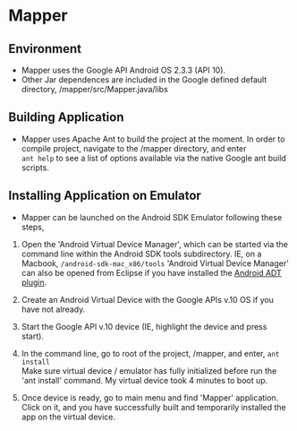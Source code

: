 Mapper
======


Environment
-----------
* Mapper uses the Google API Android OS 2.3.3 (API 10).  
* Other Jar dependences are included in the Google defined default directory, /mapper/src/Mapper.java/libs


Building Application
--------------------  
* Mapper uses Apache Ant to build the project at the moment. In order to compile project,
navigate to the /mapper directory, and enter  
<code>ant help</code>
to see a list of options available via the native Google ant build scripts.  


Installing Application on Emulator
----------------------------------
* Mapper can be launched on the Android SDK Emulator following these steps,
1. Open the 'Android Virtual Device Manager', which can be started via the command line within the
Android SDK tools subdirectory. IE, on a Macbook,
<code>/android-sdk-mac_x86/tools</code>
'Android Virtual Device Manager' can also be opened from Eclipse if you have installed
the [Android ADT plugin](http://developer.android.com/sdk/eclipse-adt.html).  
   
2. Create an Android Virtual Device with the Google APIs v.10 OS if you have not already.  
  
3. Start the Google API v.10 device (IE, highlight the device and press start).  
  
4. In the command line, go to root of the project, /mapper, and enter,
<code>ant install</code>  
Make sure virtual device / emulator has fully initialized before run the 'ant install' command.
My virtual device took 4 minutes to boot up.

5. Once device is ready, go to main menu and find 'Mapper' application. Click on it, and you have
successfully built and temporarily installed the app on the virtual device.